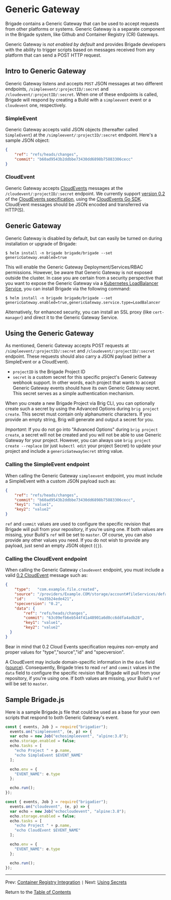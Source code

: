 # Generic Gateway

Brigade contains a Generic Gateway that can be used to accept requests from other platforms or systems. Generic Gateway is a separate component in the Brigade system, like Github and Container Registry (CR) Gateways.

Generic Gateway is _not enabled by default_ and provides Brigade developers with the ability to trigger scripts based on messages received from any platform that can send a POST HTTP request.


## Intro to Generic Gateway 

Generic Gateway listens and accepts `POST` JSON messages at two different endpoints, `/simpleevent/:projectID/:secret` and `/cloudevent/:projectID/:secret`. When one of these endpoints is called, Brigade will respond by creating a Build with a `simpleevent` event or a `cloudevent` one, respectively. 

### SimpleEvent

Generic Gateway accepts valid JSON objects (thereafter called `SimpleEvent`) at the `/simpleevent/:projectID/:secret` endpoint. Here's a sample JSON object:

```json
{
    "ref": "refs/heads/changes",
    "commit": "b60ad9543b2ddbbe73430dd6898b75883306cecc"
}
```

### CloudEvent

Generic Gateway accepts [CloudEvents](https://cloudevents.io/) messages at the `/cloudevent/:projectID/:secret` endpoint. We currently support [version 0.2](https://github.com/cloudevents/spec/blob/v0.2/spec.md) of the [CloudEvents specification](https://github.com/cloudevents/spec), using the [CloudEvents Go SDK](https://github.com/cloudevents/sdk-go). CloudEvent messages should be JSON encoded and transferred via HTTP(S).

## Generic Gateway

Generic Gateway is disabled by default, but can easily be turned on during installation or upgrade of Brigade:

```
$ helm install -n brigade brigade/brigade --set genericGateway.enabled=true
```

This will enable the Generic Gateway Deployment/Services/RBAC permissions. However, be aware that Generic Gateway is not exposed outside the cluster. In case you are certain from a security perspective that you want to expose the Generic Gateway via a [Kubernetes LoadBalancer Service](https://kubernetes.io/docs/concepts/services-networking/#loadbalancer), you can install Brigade via the following command:

```
$ helm install -n brigade brigade/brigade --set genericGateway.enabled=true,genericGateway.service.type=LoadBalancer
```

Alternatively, for enhanced security, you can install an SSL proxy (like `cert-manager`) and direct it to the Generic Gateway Service.

## Using the Generic Gateway

As mentioned, Generic Gateway accepts POST requests at `/simpleevent/:projectID/:secret` and `/cloudevent/:projectID/:secret` endpoint. These requests should also carry a JSON payload (either a SimpleEvent or a CloudEvent).

- `projectID` is the Brigade Project ID
- `secret` is a custom secret for this specific project's Generic Gateway webhook support. In other words, each project that wants to accept Generic Gateway events should have its own Generic Gateway secret. This secret serves as a simple authentication mechanism.

When you create a new Brigade Project via Brig CLI, you can optionally create such a secret by using the Advanced Options during `brig project create`. This secret must contain only alphanumeric characters. If you provide an empty string, Brig will generate and output a secret for you.

*Important*: If you do not go into "Advanced Options" during `brig project create`, a secret will not be created and you will not be able to use Generic Gateway for your project. However, you can always use `brig project create --replace` (or just `kubectl edit` your project Secret) to update your project and include a `genericGatewaySecret` string value.

### Calling the SimpleEvent endpoint

When calling the Generic Gateway `simpleevent` endpoint, you must include a SimpleEvent with a custom JSON payload such as:

```json
{
    "ref": "refs/heads/changes",
    "commit": "b60ad9543b2ddbbe73430dd6898b75883306cecc",
    "key1": "value1",
    "key2": "value2"
}
```

`ref` and `commit` values are used to configure the specific revision that Brigade will pull from your repository, if you're using one. If both values are missing, your Build's `ref` will be set to `master`. Of course, you can also provide any other values you need.
If you do not wish to provide any payload, just send an empty JSON object (`{}`). 

### Calling the CloudEvent endpoint

When calling the Generic Gateway `cloudevent` endpoint, you must include a valid [0.2 CloudEvent](https://github.com/cloudevents/spec/blob/v0.2/spec.md) message such as:

```json
{
    "type":   "com.example.file.created",
    "source": "/providers/Example.COM/storage/account#fileServices/default/{new-file}",
    "id":     "ea35b24ede421",
    "specversion": "0.2",
    "data": {
        "ref": "refs/heads/changes",
        "commit": "63c09efb6eb544f41a48901a6d0cc6ddfa4adb28",
        "key1": "value1",
        "key2": "value2"
  }
}
```

Bear in mind that 0.2 Cloud Events specification requires non-empty and proper values for "type","source","id" and "specversion".

A CloudEvent may include domain-specific information in the `data` field ([source](https://github.com/cloudevents/spec/blob/v0.2/spec.md#data-attribute)). Consequently, Brigade tries to read `ref` and `commit` values in the `data` field to configure the specific revision that Brigade will pull from your repository, if you're using one. If both values are missing, your Build's `ref` will be set to `master`.

## Sample Brigade.js

Here is a sample Brigade.js file that could be used as a base for your own scripts that respond to both Generic Gateway's event. 

```javascript
const { events, Job } = require("brigadier");
  events.on("simpleevent", (e, p) => { 
  var echo = new Job("echosimpleevent", "alpine:3.8");
  echo.storage.enabled = false;
  echo.tasks = [
    "echo Project " + p.name,
    "echo SimpleEvent $EVENT_NAME"
  ];

  echo.env = {
    "EVENT_NAME": e.type
  };

  echo.run();
});

const { events, Job } = require("brigadier");
  events.on("cloudevent", (e, p) => { 
  var echo = new Job("echocloudevent", "alpine:3.8");
  echo.storage.enabled = false;
  echo.tasks = [
    "echo Project " + p.name,
    "echo CloudEvent $EVENT_NAME"
  ];

  echo.env = {
    "EVENT_NAME": e.type
  };

  echo.run();
});
```

---

Prev: [Container Registry Integration](dockerhub.md) `|` Next: [Using Secrets](secrets.md)

Return to the [Table of Contents](index.md)